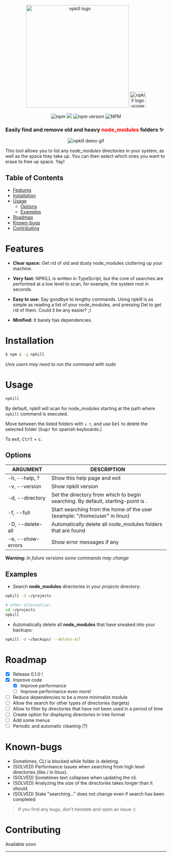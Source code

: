 <p align="center">
  <img src="https://zaldih.tk/npkill/img/npkill-text-clean.svg" width="320" alt="npkill logo" />
  <img src="https://zaldih.tk/npkill/img/npkill-scope-mono.svg" width="50" alt="npkill logo scope" />
</p>
<p align="center">
<img alt="npm" src="https://img.shields.io/npm/dy/npkill.svg">
<a href="https://www.codacy.com/app/zaldih/npkill?utm_source=github.com&amp;utm_medium=referral&amp;utm_content=zaldih/npkill&amp;utm_campaign=Badge_Grade"><img src="https://api.codacy.com/project/badge/Grade/b8ba5eb6cba4413eb474921dcc460f34"/></a>
<img alt="npm version" src="https://img.shields.io/npm/v/npkill.svg">
<!-- <img alt="npm bundle size" src="https://img.shields.io/bundlephobia/min/npkill.svg"> -->
<img alt="NPM" src="https://img.shields.io/npm/l/npkill.svg">
</p>

### Easily find and **remove** old and heavy <font color="red">**node_modules**</font> folders :sparkles:

<p align="center">
  <img src="https://zaldih.tk/npkill/img/npkill-demo-0.2.0.gif" alt="npkill demo gif" />
</p>

This tool allows you to list any _node_modules_ directories in your system, as well as the space they take up. You can then select which ones you want to erase to free up space. Yay!

## Table of Contents

- [Features](#features)
- [Installation](#installation)
- [Usage](#usage)
  - [Options](#options)
  - [Examples](#examples)
- [Roadmap](#roadmap)
- [Known-bugs](#known-bugs)
- [Contributing](#contributing)

# Features

- **Clear space:** Get rid of old and dusty node_modules cluttering up your machine.

- **Very fast:** NPKILL is written in TypeScript, but the core of searches are performed at a low level to scan, for example, the system root in seconds.

- **Easy to use:** Say goodbye to lengthy commands. Using npkill is as simple as reading a list of your node_modules, and pressing Del to get rid of them. Could it be any easier? ;)

- **Minified:** It barely has dependencies.

# Installation

```bash
$ npm i -g npkill
```

_Unix users may need to run the command with sudo_

# Usage

```bash
npkill
```

By default, npkill will scan for node_modules starting at the path where `npkill` command is executed.

Move between the listed folders with <kbd>↓</kbd> <kbd>↑</kbd>, and use <kbd>Del</kbd> to delete the selected folder (<kbd>Supr</kbd> for spanish keyboards.)

To exit, <kbd>Ctrl</kbd> + <kbd>c</kbd>.

## Options

| ARGUMENT          | DESCRIPTION                                                                      |
| ----------------- | -------------------------------------------------------------------------------- |
| -h, --help, ?     | Show this help page and exit                                                     |
| -v, --version     | Show npkill version                                                              |
| -d, --directory   | Set the directory from which to begin searching. By default, starting-point is . |
| -f, --full        | Start searching from the home of the user (example: "/home/user" in linux)       |
| -D, --delete-all  | Automatically delete all node_modules folders that are found                     |
| -e, --show-errors | Show error messages if any                                                       |

**Warning:** _In future versions some commands may change_

## Examples

- Search **node_modules** directories in your _projects_ directory:

```bash
npkill -d ~/projects

# other alternative:
cd ~/projects
npkill
```

- Automatically delete all **node_modules** that have sneaked into your backups:

```bash
npkill -d ~/backups/ --delete-all
```

# Roadmap

- [x] Release 0.1.0 !
- [x] Improve code
  - [x] Improve performance
  - [ ] Improve performance even more!
- [ ] Reduce dependencies to be a more minimalist module
- [ ] Allow the search for other types of directories (targets)
- [ ] Allow to filter by directories that have not been used in a period of time
- [ ] Create option for displaying directories in tree format
- [ ] Add some menus
- [ ] Periodic and automatic cleaning (?)

# Known-bugs

- Sometimes, CLI is blocked while folder is deleting.
- (SOLVED) Performance issues when searching from high level directories (like / in linux).
- (SOLVED) Sometimes text collapses when updating the cli.
- (SOLVED) Analyzing the size of the directories takes longer than it should.
- (SOLVED) State "searching..." does not change even if search has been completed

> If you find any bugs, don't hesitate and open an issue :)

# Contributing

Available soon

---
